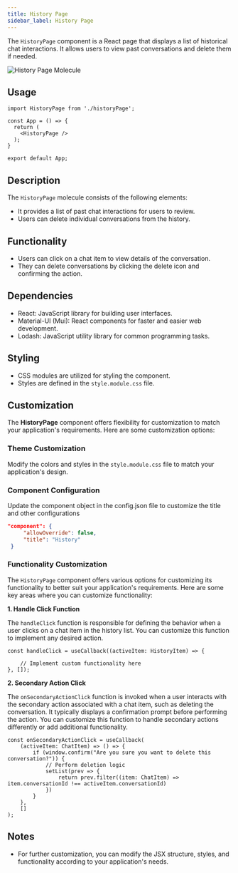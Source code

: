 ```yaml
---
title: History Page
sidebar_label: History Page
---
```


<head>
  <title> History Page </title>
  <meta name="description" content="your meta content goes here" />
</head>

The ``HistoryPage`` component is a React page that displays a list of historical chat interactions. It allows users to view past conversations and delete them if needed.

<img src= "/img/molecules/historypage.png" alt="History Page Molecule" />

## Usage

```
import HistoryPage from './historyPage';

const App = () => {
  return (
    <HistoryPage />
  );
}

export default App;
```

## Description

The `HistoryPage` molecule consists of the following elements:

- It provides a list of past chat interactions for users to review.
- Users can delete individual conversations from the history.

## Functionality

 - Users can click on a chat item to view details of the conversation.
- They can delete conversations by clicking the delete icon and confirming the action.

## Dependencies

- React: JavaScript library for building user interfaces.
- Material-UI (Mui): React components for faster and easier web development.
- Lodash: JavaScript utility library for common programming tasks.

 

## Styling

- CSS modules are utilized for styling the component.
- Styles are defined in the `style.module.css` file.

## Customization

 The **HistoryPage** component offers flexibility for customization to match your application's requirements. Here are some customization options:

### Theme Customization

Modify the colors and styles in the `style.module.css` file to match your application's design.


### Component Configuration 

 Update the component object in the config.json file to customize the title and other configurations

 ```json
"component": {
      "allowOverride": false,
      "title": "History"
  }
 ```

 
 ### Functionality Customization

 The `HistoryPage` component offers various options for customizing its functionality to better suit your application's requirements. Here are some key areas where you can customize functionality:

**1. Handle Click Function**

The `handleClick` function is responsible for defining the behavior when a user clicks on a chat item in the history list.  You can customize this function to implement any desired action.

```tsx
const handleClick = useCallback((activeItem: HistoryItem) => {
    
    // Implement custom functionality here
}, []);

```

**2. Secondary Action Click**

The `onSecondaryActionClick` function is invoked when a user interacts with the secondary action associated with a chat item, such as deleting the conversation. It typically displays a confirmation prompt before performing the action. You can customize this function to handle secondary actions differently or add additional functionality.


```tsx
const onSecondaryActionClick = useCallback(
    (activeItem: ChatItem) => () => {
        if (window.confirm("Are you sure you want to delete this conversation?")) {
            // Perform deletion logic
            setList(prev => {
                return prev.filter((item: ChatItem) => item.conversationId !== activeItem.conversationId)
            })
        }
    },
    []
);

```
 

## Notes

- For further customization, you can modify the JSX structure, styles, and functionality according to your application's needs.
